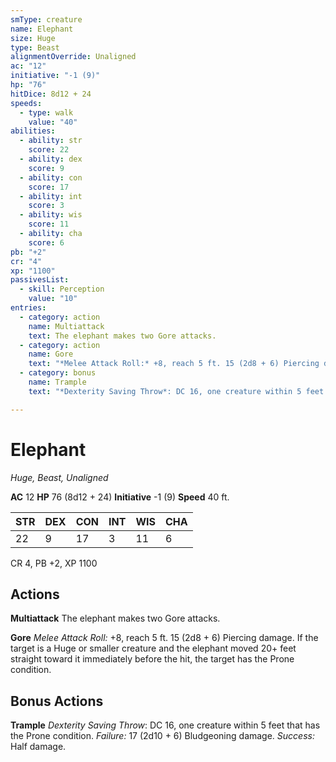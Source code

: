 ```yaml
---
smType: creature
name: Elephant
size: Huge
type: Beast
alignmentOverride: Unaligned
ac: "12"
initiative: "-1 (9)"
hp: "76"
hitDice: 8d12 + 24
speeds:
  - type: walk
    value: "40"
abilities:
  - ability: str
    score: 22
  - ability: dex
    score: 9
  - ability: con
    score: 17
  - ability: int
    score: 3
  - ability: wis
    score: 11
  - ability: cha
    score: 6
pb: "+2"
cr: "4"
xp: "1100"
passivesList:
  - skill: Perception
    value: "10"
entries:
  - category: action
    name: Multiattack
    text: The elephant makes two Gore attacks.
  - category: action
    name: Gore
    text: "*Melee Attack Roll:* +8, reach 5 ft. 15 (2d8 + 6) Piercing damage. If the target is a Huge or smaller creature and the elephant moved 20+ feet straight toward it immediately before the hit, the target has the Prone condition."
  - category: bonus
    name: Trample
    text: "*Dexterity Saving Throw*: DC 16, one creature within 5 feet that has the Prone condition. *Failure:*  17 (2d10 + 6) Bludgeoning damage. *Success:*  Half damage."

---
```


# Elephant
*Huge, Beast, Unaligned*

**AC** 12
**HP** 76 (8d12 + 24)
**Initiative** -1 (9)
**Speed** 40 ft.

| STR | DEX | CON | INT | WIS | CHA |
| --- | --- | --- | --- | --- | --- |
| 22 | 9 | 17 | 3 | 11 | 6 |

CR 4, PB +2, XP 1100

## Actions

**Multiattack**
The elephant makes two Gore attacks.

**Gore**
*Melee Attack Roll:* +8, reach 5 ft. 15 (2d8 + 6) Piercing damage. If the target is a Huge or smaller creature and the elephant moved 20+ feet straight toward it immediately before the hit, the target has the Prone condition.

## Bonus Actions

**Trample**
*Dexterity Saving Throw*: DC 16, one creature within 5 feet that has the Prone condition. *Failure:*  17 (2d10 + 6) Bludgeoning damage. *Success:*  Half damage.

